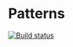 # Patterns
[![Build status](https://ci.appveyor.com/api/projects/status/h705yjycjtar8iml?svg=true)](https://ci.appveyor.com/project/Anvar102rus/patterns)

